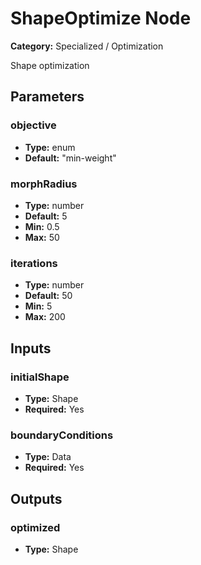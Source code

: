 
# ShapeOptimize Node

**Category:** Specialized / Optimization

Shape optimization

## Parameters


### objective
- **Type:** enum
- **Default:** "min-weight"





### morphRadius
- **Type:** number
- **Default:** 5
- **Min:** 0.5
- **Max:** 50



### iterations
- **Type:** number
- **Default:** 50
- **Min:** 5
- **Max:** 200



## Inputs


### initialShape
- **Type:** Shape
- **Required:** Yes



### boundaryConditions
- **Type:** Data
- **Required:** Yes



## Outputs


### optimized
- **Type:** Shape




